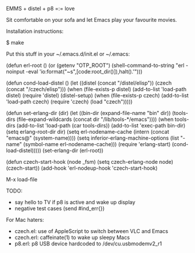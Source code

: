 EMMS + distel + p8 =:= love

Sit comfortable on your sofa and let Emacs play your favourite movies.

Installation instructions:

$ make

Put this stuff in your ~/.emacs.d/init.el or ~/.emacs:

(defun erl-root ()
  (or (getenv "OTP_ROOT")
      (shell-command-to-string
       "erl -noinput -eval 'io:format(\"~s\",[code:root_dir()]),halt().'")))

(defun cond-load-distel ()
  (let ((distel (concat <PATH TO DISTEL> "/distel/elisp"))
        (czech (concat <PATH TO CZECH> "/czech/elisp")))
    (when (file-exists-p distel)
      (add-to-list 'load-path distel)
      (require 'distel)
      (distel-setup)
      (when (file-exists-p czech)
        (add-to-list 'load-path czech)
        (require 'czech)
        (load "czech")))))

(defun set-erlang-dir (dir)
  (let ((bin-dir (expand-file-name "bin" dir))
        (tools-dirs (file-expand-wildcards
                     (concat dir "/lib/tools-*/emacs"))))
    (when tools-dirs
      (add-to-list 'load-path (car tools-dirs))
      (add-to-list 'exec-path bin-dir)
      (setq erlang-root-dir dir)
      (setq erl-nodename-cache (intern (concat "emacs@" (system-name))))
      (setq inferior-erlang-machine-options
            (list "-name" (symbol-name erl-nodename-cache)))
      (require 'erlang-start)
      (cond-load-distel)))))
(set-erlang-dir (erl-root))

(defun czech-start-hook (node _fsm)
  (setq czech-erlang-node node)
  (czech-start))
(add-hook 'erl-nodeup-hook 'czech-start-hook)

M-x load-file <your init file>

TODO:
* say hello to TV if p8 is active and wake up display
* negative test cases (send #ind_err{})

For Mac haters:
* czech.el: use of AppleScript to switch between VLC and Emacs
* czech.erl: caffeinate(1) to wake up sleepy Macs
* p8.erl: p8 USB device hardcoded to /dev/cu.usbmodemv2_r1
